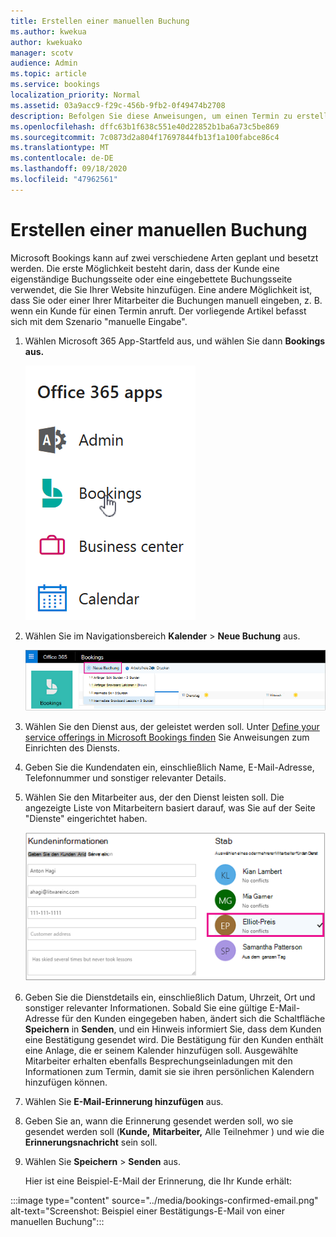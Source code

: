 ```yaml
---
title: Erstellen einer manuellen Buchung
ms.author: kwekua
author: kwekuako
manager: scotv
audience: Admin
ms.topic: article
ms.service: bookings
localization_priority: Normal
ms.assetid: 03a9acc9-f29c-456b-9fb2-0f49474b2708
description: Befolgen Sie diese Anweisungen, um einen Termin zu erstellen und einen Mitarbeiter über die Microsoft Bookings-App zuzuordnen.
ms.openlocfilehash: dffc63b1f638c551e40d22852b1ba6a73c5be869
ms.sourcegitcommit: 7c0873d2a804f17697844fb13f1a100fabce86c4
ms.translationtype: MT
ms.contentlocale: de-DE
ms.lasthandoff: 09/18/2020
ms.locfileid: "47962561"
---
```

# <a name="create-a-manual-booking"></a>Erstellen einer manuellen Buchung

Microsoft Bookings kann auf zwei verschiedene Arten geplant und besetzt werden. Die erste Möglichkeit besteht darin, dass der Kunde eine eigenständige Buchungsseite oder eine eingebettete Buchungsseite verwendet, die Sie Ihrer Website hinzufügen. Eine andere Möglichkeit ist, dass Sie oder einer Ihrer Mitarbeiter die Buchungen manuell eingeben, z. B. wenn ein Kunde für einen Termin anruft. Der vorliegende Artikel befasst sich mit dem Szenario "manuelle Eingabe".

1. Wählen Microsoft 365 App-Startfeld aus, und wählen Sie dann **Bookings aus.**

   ![Abbildung von Bookings im App-Startfeld](../media/bookings-applauncher.png)

1. Wählen Sie im Navigationsbereich **Kalender** \> **Neue Buchung** aus.

   ![Abbildung der neuen Buchungsbenutzeroberfläche](../media/bookings-newbooking.png)

1. Wählen Sie den Dienst aus, der geleistet werden soll. Unter [Define your service offerings in Microsoft Bookings finden](define-service-offerings.md) Sie Anweisungen zum Einrichten des Diensts.

1. Geben Sie die Kundendaten ein, einschließlich Name, E-Mail-Adresse, Telefonnummer und sonstiger relevanter Details.

1. Wählen Sie den Mitarbeiter aus, der den Dienst leisten soll. Die angezeigte Liste von Mitarbeitern basiert darauf, was Sie auf der Seite "Dienste" eingerichtet haben.

   ![Abbildung der Benutzeroberfläche der Mitarbeiterliste](../media/bookings-staff-list.png)

1. Geben Sie die Dienstdetails ein, einschließlich Datum, Uhrzeit, Ort und sonstiger relevanter Informationen. Sobald Sie eine gültige E-Mail-Adresse für den Kunden eingegeben haben, ändert sich die Schaltfläche **Speichern** in **Senden**, und ein Hinweis informiert Sie, dass dem Kunden eine Bestätigung gesendet wird. Die Bestätigung für den Kunden enthält eine Anlage, die er seinem Kalender hinzufügen soll. Ausgewählte Mitarbeiter erhalten ebenfalls Besprechungseinladungen mit den Informationen zum Termin, damit sie sie ihren persönlichen Kalendern hinzufügen können.

1. Wählen Sie **E-Mail-Erinnerung hinzufügen** aus.

1. Geben Sie an, wann die Erinnerung gesendet werden soll, wo sie gesendet werden soll (**Kunde,** **Mitarbeiter,** Alle Teilnehmer ) und wie die **Erinnerungsnachricht** sein soll.

1. Wählen Sie **Speichern** \> **Senden** aus.

   Hier ist eine Beispiel-E-Mail der Erinnerung, die Ihr Kunde erhält:

:::image type="content" source="../media/bookings-confirmed-email.png" alt-text="Screenshot: Beispiel einer Bestätigungs-E-Mail von einer manuellen Buchung":::